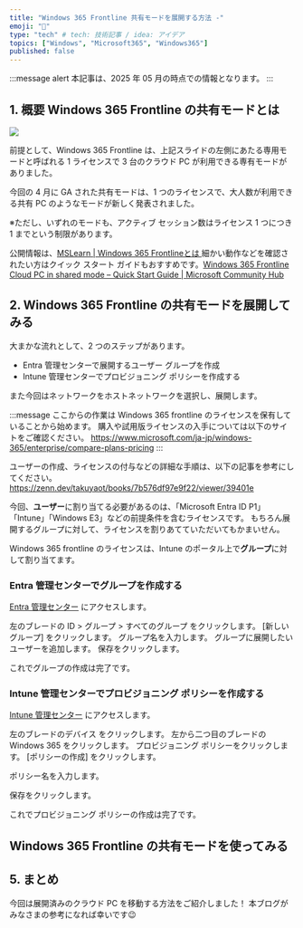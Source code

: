 ```yaml
---
title: "Windows 365 Frontline 共有モードを展開する方法 -"
emoji: "🚁"
type: "tech" # tech: 技術記事 / idea: アイデア
topics: ["Windows", "Microsoft365", "Windows365"]
published: false
---
```


:::message alert
本記事は、2025 年 05 月の時点での情報となります。
:::

## 1. 概要 Windows 365 Frontline の共有モードとは

![](https://storage.googleapis.com/zenn-user-upload/5c888c80075f-20241204.png)

前提として、Windows 365 Frontline は、上記スライドの左側にあたる専用モードと呼ばれる 1 ライセンスで 3 台のクラウド PC が利用できる専有モードがありました。

今回の 4 月に GA された共有モードは、1 つのライセンスで、大人数が利用できる共有 PC のようなモードが新しく発表されました。

※ただし、いずれのモードも、アクティブ セッション数はライセンス 1 つにつき 1 までという制限があります。

公開情報は、[MSLearn | Windows 365 Frontlineとは ](https://learn.microsoft.com/ja-jp/windows-365/enterprise/introduction-windows-365-frontline#windows-365-frontline-in-shared-mode-preview)
細かい動作などを確認されたい方はクイック スタート ガイドもおすすめです。[Windows 365 Frontline Cloud PC in shared mode – Quick Start Guide | Microsoft Community Hub](https://techcommunity.microsoft.com/discussions/windows365discussions/windows-365-frontline-cloud-pc-in-shared-mode-%E2%80%93-quick-start-guide/4399905)

## 2. Windows 365 Frontline の共有モードを展開してみる

大まかな流れとして、2 つのステップがあります。
- Entra 管理センターで展開するユーザー グループを作成
- Intune 管理センターでプロビジョニング ポリシーを作成する

また今回はネットワークをホストネットワークを選択し、展開します。

:::message
ここからの作業は Windows 365 frontline のライセンスを保有していることから始めます。
購入や試用版ライセンスの入手については以下のサイトをご確認ください。
https://www.microsoft.com/ja-jp/windows-365/enterprise/compare-plans-pricing
:::

ユーザーの作成、ライセンスの付与などの詳細な手順は、以下の記事を参考にしてください。
https://zenn.dev/takuyaot/books/7b576df97e9f22/viewer/39401e

今回、**ユーザー**に割り当てる必要があるのは、「Microsoft Entra ID P1」「Intune」「Windows E3」などの前提条件を含むライセンスです。
もちろん展開するグループに対して、ライセンスを割りあてていただいてもかまいせん。

Windows 365 frontline のライセンスは、Intune のポータル上で**グループ**に対して割り当てます。

### Entra 管理センターでグループを作成する

[Entra 管理センター](https://entra.microsoft.com/) にアクセスします。

左のブレードの ID > グループ > すべてのグループ をクリックします。
[新しいグループ] をクリックします。
グループ名を入力します。
グループに展開したいユーザーを追加します。
保存をクリックします。

これでグループの作成は完了です。

### Intune 管理センターでプロビジョニング ポリシーを作成する

[Intune 管理センター](https://intune.microsoft.com/) にアクセスします。

左のブレードのデバイス をクリックします。
左から二つ目のブレードの Windows 365 をクリックします。
プロビジョニング ポリシーをクリックします。
[ポリシーの作成] をクリックします。

ポリシー名を入力します。


保存をクリックします。

これでプロビジョニング ポリシーの作成は完了です。

## Windows 365 Frontline の共有モードを使ってみる


## 5. まとめ
今回は展開済みのクラウド PC を移動する方法をご紹介しました！
本ブログがみなさまの参考になれば幸いです😉








